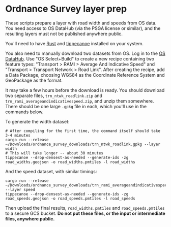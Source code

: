 # Ordnance Survey layer prep

These scripts prepare a layer with road width and speeds from OS data. You need
access to OS DataHub (via the PSGA license or similar), and the resulting
layers must not be published anywhere public.

You'll need to have [Rust](https://www.rust-lang.org/tools/install) and
[tippecanoe](https://github.com/felt/tippecanoe) installed on your system.

You also need to manually download two datasets from OS. Log in to the [OS
DataHub](https://osdatahub.os.uk). Use "OS Select+Build" to create a new recipe
containing two feature types: "Transport > RAMI > Average And Indicative Speed"
and "Transport > Transport Network > Road Link". After creating the recipe, add
a Data Package, choosing WGS84 as the Coordinate Reference System and
GeoPackage as the format.

It may take a few hours before the download is ready. You should download two
separate files, `trn_ntwk_roadlink.zip` and
`trn_rami_averageandindicativespeed.zip`, and unzip them somewhere. There
should be one large `.gpkg` file in each, which you'll use in the commands
below.

To generate the width dataset:

```
# After compiling for the first time, the command itself should take 3-4 minutes
cargo run --release ~/Downloads/ordnance_survey_downloads/trn_ntwk_roadlink.gpkg --layer width
# This will take longer -- about 30 minutes
tippecanoe --drop-densest-as-needed --generate-ids -zg road_widths.geojson -o road_widths.pmtiles -l road_widths
```

And the speed dataset, with similar timings:

```
cargo run --release ~/Downloads/ordnance_survey_downloads/trn_rami_averageandindicativespeed.gpkg --layer speed
tippecanoe --drop-densest-as-needed --generate-ids -zg road_speeds.geojson -o road_speeds.pmtiles -l road_speeds
```

Then upload the final results, `road_widths.pmtiles` and `road_speeds.pmtiles`
to a secure GCS bucket. **Do not put these files, or the input or intermediate
files, anywhere public.**
